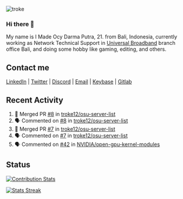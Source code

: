 ![troke](https://cardivo.vercel.app/api?name=I%20Made%20Ocy%20Darma%20Putra&description=Just%20pull-stack%20developer&image=https://avatars.githubusercontent.com/u/10250068?v=4&backgroundColor=%23DE834D)

### Hi there 👋

My name is I Made Ocy Darma Putra, 21. from Bali, Indonesia, currently working as Network Technical Support in [Universal Broadband](https://universal.net.id) branch office Bali, and doing some hobby like gaming, editing, and others.

## Contact me

[LinkedIn](https://linkedin.com/in/troke) | [Twitter](https://twitter.com/darma_ochi) | [Discord](https://link.troke.id/discord) | <a href="mailto:ochi@troke.id">Email</a> | [Keybase](https://keybase.io/troke) | [Gitlab](https://gitlab.com/troke12)

## Recent Activity

<!--START_SECTION:activity-->
1. 🎉 Merged PR [#8](https://github.com/troke12/osu-server-list/pull/8) in [troke12/osu-server-list](https://github.com/troke12/osu-server-list)
2. 🗣 Commented on [#8](https://github.com/troke12/osu-server-list/issues/8) in [troke12/osu-server-list](https://github.com/troke12/osu-server-list)
3. 🎉 Merged PR [#7](https://github.com/troke12/osu-server-list/pull/7) in [troke12/osu-server-list](https://github.com/troke12/osu-server-list)
4. 🗣 Commented on [#7](https://github.com/troke12/osu-server-list/issues/7) in [troke12/osu-server-list](https://github.com/troke12/osu-server-list)
5. 🗣 Commented on [#42](https://github.com/NVIDIA/open-gpu-kernel-modules/issues/42) in [NVIDIA/open-gpu-kernel-modules](https://github.com/NVIDIA/open-gpu-kernel-modules)
<!--END_SECTION:activity-->

## Status

[![Contribution Stats](https://github-contribution-stats.vercel.app/api/?username=troke12)](https://github.com/LordDashMe/github-contribution-stats/)

[![Stats Streak](https://github-readme-streak-stats.herokuapp.com/?user=troke12)](https://github.com/troke12/)
